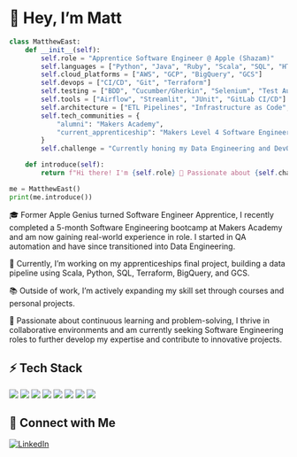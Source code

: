 # 👋 Hey, I’m Matt

```python
class MatthewEast:
    def __init__(self):
        self.role = "Apprentice Software Engineer @ Apple (Shazam)"
        self.languages = ["Python", "Java", "Ruby", "Scala", "SQL", "HTML", "CSS"]
        self.cloud_platforms = ["AWS", "GCP", "BigQuery", "GCS"]
        self.devops = ["CI/CD", "Git", "Terraform"]
        self.testing = ["BDD", "Cucumber/Gherkin", "Selenium", "Test Automation"]
        self.tools = ["Airflow", "Streamlit", "JUnit", "GitLab CI/CD"]
        self.architecture = ["ETL Pipelines", "Infrastructure as Code", "Test Automation"]
        self.tech_communities = {
            "alumni": "Makers Academy",
            "current_apprenticeship": "Makers Level 4 Software Engineering"
        }
        self.challenge = "Currently honing my Data Engineering and DevOps skills while working on automation projects."

    def introduce(self):
        return f"Hi there! I'm {self.role} 🚀 Passionate about {self.challenge}"

me = MatthewEast()
print(me.introduce())

```

🎓 Former Apple Genius turned Software Engineer Apprentice, I recently completed a 5-month Software Engineering bootcamp at Makers Academy and am now gaining real-world experience in role. I started in QA automation and have since transitioned into Data Engineering.

🔭 Currently, I’m working on my apprenticeships final project, building a data pipeline using Scala, Python, SQL, Terraform, BigQuery, and GCS.

📚 Outside of work, I’m actively expanding my skill set through courses and personal projects.

🌱 Passionate about continuous learning and problem-solving, I thrive in collaborative environments and am currently seeking Software Engineering roles to further develop my expertise and contribute to innovative projects.

## ⚡ Tech Stack
<p align="left">
  <img src="https://img.shields.io/badge/-HTML5-E34F26?style=flat&logo=html5&logoColor=white" />
  <img src="https://img.shields.io/badge/-CSS3-1572B6?style=flat&logo=css3&logoColor=white" />
  <img src="https://img.shields.io/badge/-Python-3776AB?style=flat&logo=python&logoColor=white" />
  <img src="https://img.shields.io/badge/-Java-007396?style=flat&logo=java&logoColor=white" />
  <img src="https://img.shields.io/badge/-SQL-4479A1?style=flat&logo=postgresql&logoColor=white" />
  <img src="https://img.shields.io/badge/-AWS-232F3E?style=flat&logo=amazon-aws&logoColor=white" />
  <img src="https://img.shields.io/badge/-Google%20Cloud-4285F4?style=flat&logo=google-cloud&logoColor=white" />
  <img src="https://img.shields.io/badge/-Git-F05032?style=flat&logo=git&logoColor=white" />
</p>

## 🚀 Connect with Me  

[![LinkedIn](https://img.shields.io/badge/-LinkedIn-blue?style=flat&logo=Linkedin&logoColor=white)](https://www.linkedin.com/in/matthew-east-a30023b8/)
